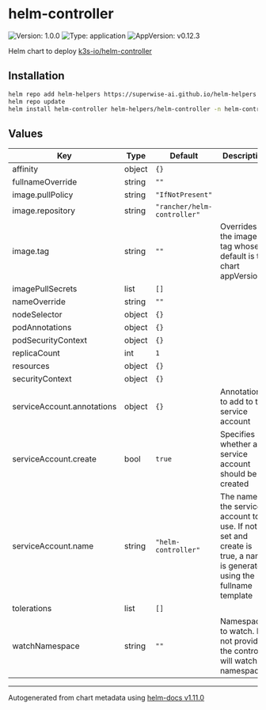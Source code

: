 # helm-controller

![Version: 1.0.0](https://img.shields.io/badge/Version-1.0.0-informational?style=flat-square) ![Type: application](https://img.shields.io/badge/Type-application-informational?style=flat-square) ![AppVersion: v0.12.3](https://img.shields.io/badge/AppVersion-v0.12.3-informational?style=flat-square)

Helm chart to deploy [k3s-io/helm-controller](https://github.com/k3s-io/helm-controller)

## Installation

```sh
helm repo add helm-helpers https://superwise-ai.github.io/helm-helpers
helm repo update
helm install helm-controller helm-helpers/helm-controller -n helm-controller --createNamespace
```

## Values

| Key                        | Type   | Default                     | Description                                                                                                            |
| -------------------------- | ------ | --------------------------- | ---------------------------------------------------------------------------------------------------------------------- |
| affinity                   | object | `{}`                        |                                                                                                                        |
| fullnameOverride           | string | `""`                        |                                                                                                                        |
| image.pullPolicy           | string | `"IfNotPresent"`            |                                                                                                                        |
| image.repository           | string | `"rancher/helm-controller"` |                                                                                                                        |
| image.tag                  | string | `""`                        | Overrides the image tag whose default is the chart appVersion.                                                         |
| imagePullSecrets           | list   | `[]`                        |                                                                                                                        |
| nameOverride               | string | `""`                        |                                                                                                                        |
| nodeSelector               | object | `{}`                        |                                                                                                                        |
| podAnnotations             | object | `{}`                        |                                                                                                                        |
| podSecurityContext         | object | `{}`                        |                                                                                                                        |
| replicaCount               | int    | `1`                         |                                                                                                                        |
| resources                  | object | `{}`                        |                                                                                                                        |
| securityContext            | object | `{}`                        |                                                                                                                        |
| serviceAccount.annotations | object | `{}`                        | Annotations to add to the service account                                                                              |
| serviceAccount.create      | bool   | `true`                      | Specifies whether a service account should be created                                                                  |
| serviceAccount.name        | string | `"helm-controller"`         | The name of the service account to use. If not set and create is true, a name is generated using the fullname template |
| tolerations                | list   | `[]`                        |                                                                                                                        |
| watchNamespace             | string | `""`                        | Namespace to watch. If not provided, the controller will watch all namespaces.                                         |

---

Autogenerated from chart metadata using [helm-docs v1.11.0](https://github.com/norwoodj/helm-docs/releases/v1.11.0)

